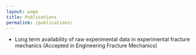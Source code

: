 ```yaml
---
layout: page
title: Publications
permalink: /publications/
---
```


* Long term availability of raw experimental data in experimental fracture mechanics (Accepted in Engineering Fracture Mechanics)




